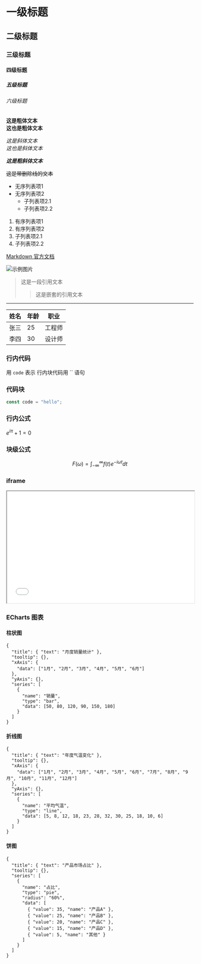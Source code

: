 # 一级标题
## 二级标题
### 三级标题
#### 四级标题
##### 五级标题
###### 六级标题

**这是粗体文本**  
__这也是粗体文本__

*这是斜体文本*  
_这也是斜体文本_

***这是粗斜体文本***

~~这是带删除线的文本~~

- 无序列表项1
- 无序列表项2
  - 子列表项2.1
  - 子列表项2.2

1. 有序列表项1
2. 有序列表项2
  1. 子列表项2.1
  2. 子列表项2.2

[Markdown 官方文档](https://www.markdownguide.org "Markdown 官方文档")

![示例图片](https://picsum.photos/400/200 "一张示例图")

>这是一段引用文本
>
>> 这是嵌套的引用文本

---

| 姓名 | 年龄 | 职业 |
| ---- | ---- | ---- |
| 张三 | 25   | 工程师 |
| 李四 | 30   | 设计师 |

### 行内代码

用 `code` 表示 行内块代码用 `` 语句

### 代码块

```javascript
const code = "hello";
```

### 行内公式
$e^{i\pi} + 1 = 0$

### 块级公式
$$
F(\omega) = \int_{-\infty}^{\infty} f(t) e^{-i\omega t} dt
$$

### iframe
<iframe 
  src="/test.html" 
  width="100%" 
  height="300px" 
  frameborder="1" 
  title="测试 iframe"
></iframe>

### ECharts 图表
#### 柱状图
```echarts
{
  "title": { "text": "月度销量统计" },
  "tooltip": {},
  "xAxis": {
    "data": ["1月", "2月", "3月", "4月", "5月", "6月"]
  },
  "yAxis": {},
  "series": [
    {
      "name": "销量",
      "type": "bar",
      "data": [50, 80, 120, 90, 150, 180]
    }
  ]
}
```

#### 折线图
```echarts
{
  "title": { "text": "年度气温变化" },
  "tooltip": {},
  "xAxis": {
    "data": ["1月", "2月", "3月", "4月", "5月", "6月", "7月", "8月", "9月", "10月", "11月", "12月"]
  },
  "yAxis": {},
  "series": [
    {
      "name": "平均气温",
      "type": "line",
      "data": [5, 8, 12, 18, 23, 28, 32, 30, 25, 18, 10, 6]
    }
  ]
}
```

#### 饼图
```echarts
{
  "title": { "text": "产品市场占比" },
  "tooltip": {},
  "series": [
    {
      "name": "占比",
      "type": "pie",
      "radius": "60%",
      "data": [
        { "value": 35, "name": "产品A" },
        { "value": 25, "name": "产品B" },
        { "value": 20, "name": "产品C" },
        { "value": 15, "name": "产品D" },
        { "value": 5, "name": "其他" }
      ]
    }
  ]
}
```